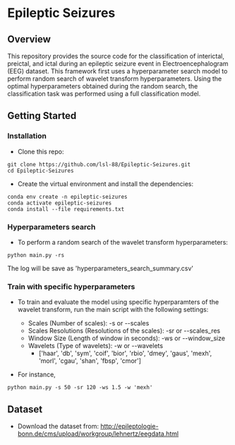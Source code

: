 # Epileptic Seizures

## Overview
This repository provides the source code for the classification of interictal, preictal, and ictal during an epileptic seizure event in Electroencephalogram (EEG) dataset. This framework first uses a hyperparameter search model to perform random search of wavelet transform hyperparameters. 
Using the optimal hyperparameters obtained during the random search, the classification task was performed using a full classification model.

## Getting Started
### Installation

- Clone this repo:
```
git clone https://github.com/lsl-88/Epileptic-Seizures.git
cd Epileptic-Seizures
```

- Create the virtual environment and install the dependencies:
```
conda env create -n epileptic-seizures
conda activate epileptic-seizures
conda install --file requirements.txt
```

### Hyperparameters search
- To perform a random search of the wavelet transform hyperparameters:
```
python main.py -rs
```
The log will be save as 'hyperparameters_search_summary.csv'

### Train with specific hyperparameters
- To train and evaluate the model using specific hyperparamters of the wavelet transform, run the main script with the following settings:
  - Scales (Number of scales): -s or --scales
  - Scales Resolutions (Resolutions of the scales): -sr or --scales_res
  - Window Size (Length of window in seconds): -ws or --window_size
  - Wavelets (Type of wavelets): -w or --wavelets
    - ['haar', 'db', 'sym', 'coif', 'bior', 'rbio', 'dmey', 'gaus', 'mexh', 'morl', 'cgau', 'shan', 'fbsp', 'cmor']

- For instance,
```
python main.py -s 50 -sr 120 -ws 1.5 -w 'mexh'
```

## Dataset
- Download the dataset from: http://epileptologie-bonn.de/cms/upload/workgroup/lehnertz/eegdata.html
